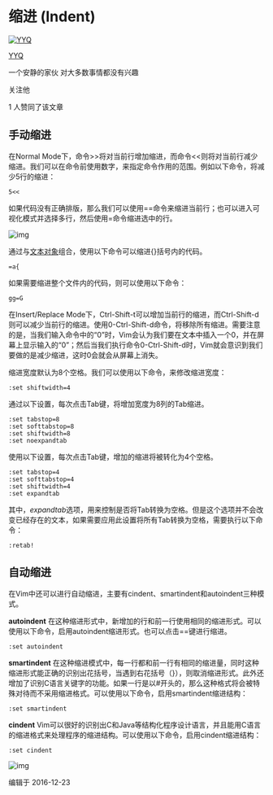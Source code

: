 # 缩进 (Indent)

[![YYQ](https://pic3.zhimg.com/v2-c4432de041354a82800b86e53483c9c7_xs.jpg?source=172ae18b)](https://www.zhihu.com/people/anthony.yuan)

[YYQ](https://www.zhihu.com/people/anthony.yuan)

一个安静的家伙 对大多数事情都没有兴趣

关注他

1 人赞同了该文章

## **手动缩进**

在Normal Mode下，命令>>将对当前行增加缩进，而命令<<则将对当前行减少缩进。我们可以在命令前使用数字，来指定命令作用的范围。例如以下命令，将减少5行的缩进：

```text
5<<
```

如果代码没有正确排版，那么我们可以使用==命令来缩进当前行；也可以进入可视化模式并选择多行，然后使用=命令缩进选中的行。

![img](https://pic2.zhimg.com/80/v2-0514ef76bcf59a32521efd5a3122708d_720w.png)

通过与[文本对象](https://link.zhihu.com/?target=http%3A//yyq123.blogspot.com/2016/12/vim-text-objects.html)组合，使用以下命令可以缩进{}括号内的代码。

```text
=a{
```

如果需要缩进整个文件内的代码，则可以使用以下命令：

```text
gg=G
```

在Insert/Replace Mode下，Ctrl-Shift-t可以增加当前行的缩进，而Ctrl-Shift-d则可以减少当前行的缩进。使用0-Ctrl-Shift-d命令，将移除所有缩进。需要注意的是，当我们输入命令中的“0”时，Vim会认为我们要在文本中插入一个0，并在屏幕上显示输入的“0”；然后当我们执行命令0-Ctrl-Shift-d时，Vim就会意识到我们要做的是减少缩进，这时0会就会从屏幕上消失。

缩进宽度默认为8个空格。我们可以使用以下命令，来修改缩进宽度：

```text
:set shiftwidth=4
```

通过以下设置，每次点击Tab键，将增加宽度为8列的Tab缩进。

```text
:set tabstop=8
:set softtabstop=8
:set shiftwidth=8
:set noexpandtab
```

使用以下设置，每次点击Tab键，增加的缩进将被转化为4个空格。

```text
:set tabstop=4
:set softtabstop=4
:set shiftwidth=4
:set expandtab
```

其中，*expandtab*选项，用来控制是否将Tab转换为空格。但是这个选项并不会改变已经存在的文本，如果需要应用此设置将所有Tab转换为空格，需要执行以下命令：

```text
:retab!
```

## **自动缩进**

在Vim中还可以进行自动缩进，主要有cindent、smartindent和autoindent三种模式。

**autoindent** 在这种缩进形式中，新增加的行和前一行使用相同的缩进形式。可以使用以下命令，启用autoindent缩进形式。也可以点击==键进行缩进。

```text
:set autoindent
```

**smartindent** 在这种缩进模式中，每一行都和前一行有相同的缩进量，同时这种缩进形式能正确的识别出花括号，当遇到右花括号（}），则取消缩进形式。此外还增加了识别C语言关键字的功能。如果一行是以#开头的，那么这种格式将会被特殊对待而不采用缩进格式。可以使用以下命令，启用smartindent缩进结构：

```text
:set smartindent
```

**cindent** Vim可以很好的识别出C和Java等结构化程序设计语言，并且能用C语言的缩进格式来处理程序的缩进结构。可以使用以下命令，启用cindent缩进结构：

```text
:set cindent
```

![img](https://pic2.zhimg.com/80/v2-7f9cdd74efdb5aec7f7f1d2f789e2459_720w.png)

编辑于 2016-12-23